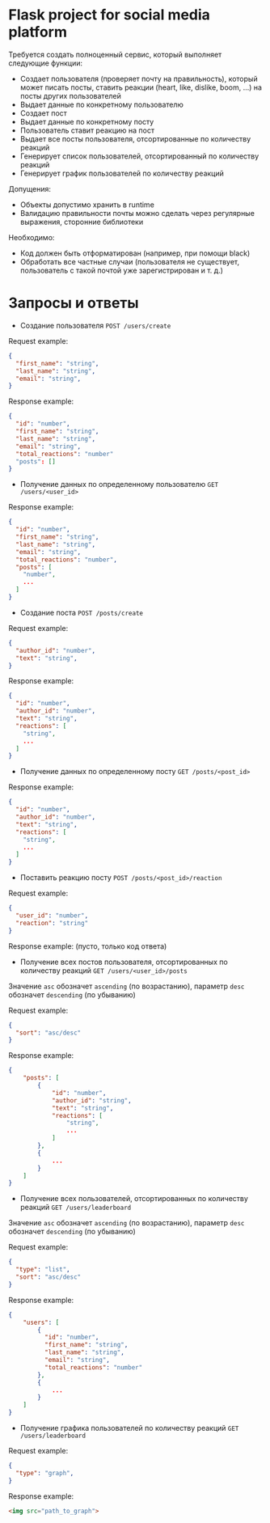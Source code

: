 # Flask project for social media platform

Требуется создать полноценный сервис, который выполняет следующие функции:

+ Создает пользователя (проверяет почту на правильность), который может писать посты, ставить реакции (heart, like, dislike, boom, ...) на посты других пользователей
+ Выдает данные по конкретному пользователю
+ Создает пост
+ Выдает данные по конкретному посту
+ Пользователь ставит реакцию на пост
+ Выдает все посты пользователя, отсортированные по количеству реакций
+ Генерирует список пользователей, отсортированный по количеству реакций
+ Генерирует график пользователей по количеству реакций

Допущения:

- Объекты допустимо хранить в runtime
- Валидацию правильности почты можно сделать через регулярные выражения, сторонние библиотеки

Необходимо:

- Код должен быть отформатирован (например, при помощи black)
- Обработать все частные случаи (пользователя не существует, пользователь с такой почтой уже зарегистрирован и т. д.)

# Запросы и ответы

- Создание пользователя `POST /users/create`

Request example:
```json
{
  "first_name": "string",
  "last_name": "string",
  "email": "string",
}
```

Response example:
```json
{
  "id": "number",
  "first_name": "string",
  "last_name": "string",
  "email": "string",
  "total_reactions": "number"
  "posts": []
}
```

- Получение данных по определенному пользователю `GET /users/<user_id>`

Response example:
```json
{
  "id": "number",
  "first_name": "string",
  "last_name": "string",
  "email": "string",
  "total_reactions": "number",
  "posts": [
    "number",
    ...
  ]
}
```

- Создание поста `POST /posts/create`

Request example:
```json
{
  "author_id": "number",
  "text": "string",
}
```

Response example:
```json
{
  "id": "number",
  "author_id": "number",
  "text": "string",
  "reactions": [
  	"string",
    ...
  ] 
}
```

- Получение данных по определенному посту `GET /posts/<post_id>`

Response example:
```json
{
  "id": "number",
  "author_id": "number",
  "text": "string",
  "reactions": [
  	"string",
    ...
  ] 
}
```

- Поставить реакцию посту `POST /posts/<post_id>/reaction`

Request example:
```json
{
  "user_id": "number",
  "reaction": "string"
}
```

Response example: (пусто, только код ответа)

- Получение всех постов пользователя, отсортированных по количеству реакций `GET /users/<user_id>/posts`

Значение `asc` обозначет `ascending` (по возрастанию), параметр `desc` обозначет `descending` (по убыванию)

Request example:
```json
{
  "sort": "asc/desc"
}
```

Response example:
```json
{
	"posts": [
    	{
  			"id": "number",
  			"author_id": "string",
  			"text": "string",
  			"reactions": [
  				"string",
    			...
  			] 
  		},
        {
        	...
        }
    ]
}
```

- Получение всех пользователей, отсортированных по количеству реакций `GET /users/leaderboard`

Значение `asc` обозначет `ascending` (по возрастанию), параметр `desc` обозначет `descending` (по убыванию)

Request example:
```json
{
  "type": "list",
  "sort": "asc/desc"
}
```

Response example:
```json
{
	"users": [
    	{
          "id": "number",
          "first_name": "string",
          "last_name": "string",
          "email": "string",
          "total_reactions": "number"
		},
        {
        	...
        }
    ]
}
```

- Получение графика пользователей по количеству реакций `GET /users/leaderboard`

Request example:
```json
{
  "type": "graph",
}
```

Response example:
```html
<img src="path_to_graph">
```